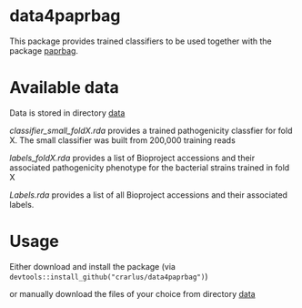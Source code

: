 # data4paprbag
This package provides trained classifiers to be used together with the package [paprbag](https://github.com/crarlus/paprbag).


# Available data
Data is stored in directory
[data](https://github.com/crarlus/data4paprbag/tree/master/data)
       

_classifier_small_foldX.rda_ provides a trained pathogenicity classfier for fold X. The small classifier was built from 200,000 training reads

_labels_foldX.rda_ provides a list of Bioproject accessions and their associated pathogenicity phenotype for the bacterial strains trained in fold X

_Labels.rda_ provides a list of all Bioproject accessions and their associated labels.

# Usage
Either download and install the package (via `devtools::install_github("crarlus/data4paprbag")`)

or manually download the files of your choice from directory [data](https://github.com/crarlus/data4paprbag/tree/master/data)
